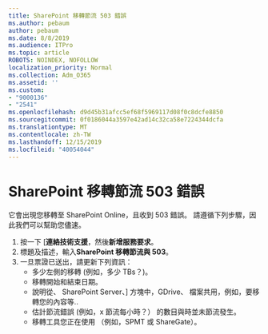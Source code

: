 ```yaml
---
title: SharePoint 移轉節流 503 錯誤
ms.author: pebaum
author: pebaum
ms.date: 8/8/2019
ms.audience: ITPro
ms.topic: article
ROBOTS: NOINDEX, NOFOLLOW
localization_priority: Normal
ms.collection: Adm_O365
ms.assetid: ''
ms.custom:
- "9000136"
- "2541"
ms.openlocfilehash: d9d45b31afcc5ef68f5969117d08f0c8dcfe8850
ms.sourcegitcommit: 0f0186044a3597e42ad14c32ca58e7224344dcfa
ms.translationtype: MT
ms.contentlocale: zh-TW
ms.lasthandoff: 12/15/2019
ms.locfileid: "40054044"
---
```

# <a name="sharepoint-migration-throttling-with-503-errors"></a>SharePoint 移轉節流 503 錯誤

它會出現您移轉至 SharePoint Online，且收到 503 錯誤。 請遵循下列步驟，因此我們可以幫助您儘速。 

1. 按一下 [**連絡技術支援**，然後**新增服務要求**。
2. 標題及描述，輸入**SharePoint 移轉節流與 503**。
3. 一旦票證已送出，請更新下列資訊：
    - 多少左側的移轉 (例如，多少 TBs？)。
    - 移轉開始和結束日期。
    - 說明從、 SharePoint Server、] 方塊中，GDrive、 檔案共用，例如，要移轉您的內容等..
    - 估計節流錯誤 (例如，x 節流每小時？） 的數目與時並未節流發生。
    - 移轉工具您正在使用 （例如，SPMT 或 ShareGate）。



